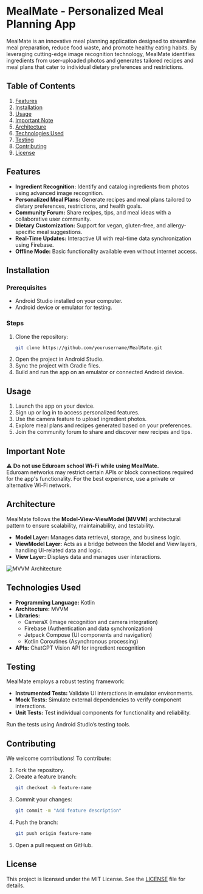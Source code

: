 
# MealMate - Personalized Meal Planning App

MealMate is an innovative meal planning application designed to streamline meal preparation, reduce food waste, and promote healthy eating habits. By leveraging cutting-edge image recognition technology, MealMate identifies ingredients from user-uploaded photos and generates tailored recipes and meal plans that cater to individual dietary preferences and restrictions.

## Table of Contents

1. [Features](#features)
2. [Installation](#installation)
3. [Usage](#usage)
4. [Important Note](#important-note)
5. [Architecture](#architecture)
6. [Technologies Used](#technologies-used)
7. [Testing](#testing)
8. [Contributing](#contributing)
9. [License](#license)

## Features

- **Ingredient Recognition:** Identify and catalog ingredients from photos using advanced image recognition.
- **Personalized Meal Plans:** Generate recipes and meal plans tailored to dietary preferences, restrictions, and health goals.
- **Community Forum:** Share recipes, tips, and meal ideas with a collaborative user community.
- **Dietary Customization:** Support for vegan, gluten-free, and allergy-specific meal suggestions.
- **Real-Time Updates:** Interactive UI with real-time data synchronization using Firebase.
- **Offline Mode:** Basic functionality available even without internet access.

## Installation

### Prerequisites

- Android Studio installed on your computer.
- Android device or emulator for testing.

### Steps

1. Clone the repository:
   ```bash
   git clone https://github.com/yourusername/MealMate.git
   ```
2. Open the project in Android Studio.
3. Sync the project with Gradle files.
4. Build and run the app on an emulator or connected Android device.

## Usage

1. Launch the app on your device.
2. Sign up or log in to access personalized features.
3. Use the camera feature to upload ingredient photos.
4. Explore meal plans and recipes generated based on your preferences.
5. Join the community forum to share and discover new recipes and tips.

## Important Note

⚠️ **Do not use Eduroam school Wi-Fi while using MealMate.**  
Eduroam networks may restrict certain APIs or block connections required for the app's functionality. For the best experience, use a private or alternative Wi-Fi network.

## Architecture

MealMate follows the **Model-View-ViewModel (MVVM)** architectural pattern to ensure scalability, maintainability, and testability.

- **Model Layer:** Manages data retrieval, storage, and business logic.
- **ViewModel Layer:** Acts as a bridge between the Model and View layers, handling UI-related data and logic.
- **View Layer:** Displays data and manages user interactions.

![MVVM Architecture](path-to-your-architecture-diagram)

## Technologies Used

- **Programming Language:** Kotlin
- **Architecture:** MVVM
- **Libraries:** 
  - CameraX (Image recognition and camera integration)
  - Firebase (Authentication and data synchronization)
  - Jetpack Compose (UI components and navigation)
  - Kotlin Coroutines (Asynchronous processing)
- **APIs:** ChatGPT Vision API for ingredient recognition

## Testing

MealMate employs a robust testing framework:

- **Instrumented Tests:** Validate UI interactions in emulator environments.
- **Mock Tests:** Simulate external dependencies to verify component interactions.
- **Unit Tests:** Test individual components for functionality and reliability.

Run the tests using Android Studio’s testing tools.

## Contributing

We welcome contributions! To contribute:

1. Fork the repository.
2. Create a feature branch:
   ```bash
   git checkout -b feature-name
   ```
3. Commit your changes:
   ```bash
   git commit -m "Add feature description"
   ```
4. Push the branch:
   ```bash
   git push origin feature-name
   ```
5. Open a pull request on GitHub.

## License

This project is licensed under the MIT License. See the [LICENSE](LICENSE) file for details.
